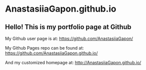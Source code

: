 # AnastasiiaGapon.github.io

## Hello! This is my portfolio page at Github

My Github user page is at: 
https://github.com/AnastasiiaGapon/

My Github Pages repo can be found at:
https://github.com/AnastasiiaGapon.github.io/

And my customized homepage at:
http://AnastasiiaGapon.github.io/
